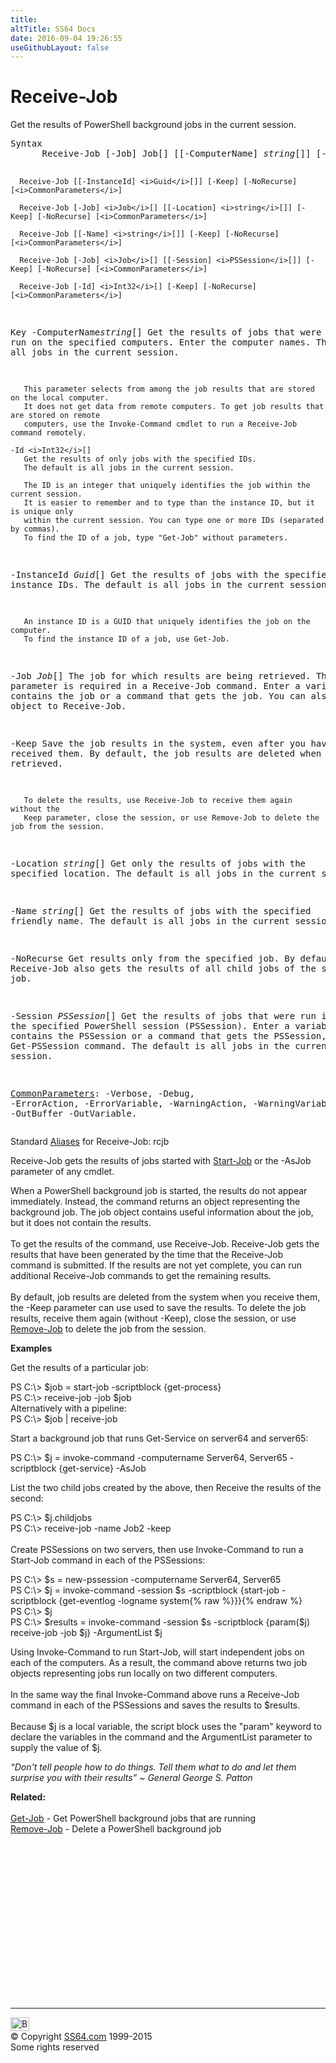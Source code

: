```yaml
---
title:
altTitle: SS64 Docs
date: 2016-09-04 19:26:55
useGithubLayout: false
---
```

<!-- #BeginLibraryItem "/Library/head_ps.lbi" --><!-- #EndLibraryItem --><h1>Receive-Job</h1> 
<p>Get the results of  PowerShell background jobs in the current session.</p>
<pre>Syntax
      Receive-Job [-Job] Job[] [[-ComputerName] <i>string</i>[]] [-Keep] [-NoRecurse] [<i>CommonParameters</i>]

      Receive-Job [[-InstanceId] <i>Guid</i>[]] [-Keep] [-NoRecurse] [<i>CommonParameters</i>]

      Receive-Job [-Job] <i>Job</i>[] [[-Location] <i>string</i>[]] [-Keep] [-NoRecurse] [<i>CommonParameters</i>]

      Receive-Job [[-Name] <i>string</i>[]] [-Keep] [-NoRecurse] [<i>CommonParameters</i>]

      Receive-Job [-Job] <i>Job</i>[] [[-Session] <i>PSSession</i>[]] [-Keep] [-NoRecurse] [<i>CommonParameters</i>]

      Receive-Job [-Id] <i>Int32</i>[] [-Keep] [-NoRecurse] [<i>CommonParameters</i>]

Key
   -ComputerName<i>string</i>[]
       Get the results of jobs that were run on the specified computers.
       Enter the computer names. The default is all jobs in the current session.

       This parameter selects from among the job results that are stored on the local computer.
       It does not get data from remote computers. To get job results that are stored on remote
       computers, use the Invoke-Command cmdlet to run a Receive-Job command remotely.

    -Id <i>Int32</i>[]
       Get the results of only jobs with the specified IDs.
       The default is all jobs in the current session.

       The ID is an integer that uniquely identifies the job within the current session.
       It is easier to remember and to type than the instance ID, but it is unique only
       within the current session. You can type one or more IDs (separated by commas).
       To find the ID of a job, type "Get-Job" without parameters.

   -InstanceId <i>Guid</i>[]
       Get the results of jobs with the specified instance IDs.
       The default is all jobs in the current session.

       An instance ID is a GUID that uniquely identifies the job on the computer.
       To find the instance ID of a job, use Get-Job.

   -Job <i>Job</i>[]
       The job for which results are being retrieved.
       This parameter is required in a Receive-Job command.
       Enter a variable that contains the job or a command that gets the job.
       You can also pipe a job object to Receive-Job.

   -Keep
       Save the job results in the system, even after you have received them.
       By default, the job results are deleted when they are retrieved. 

       To delete the results, use Receive-Job to receive them again without the
       Keep parameter, close the session, or use Remove-Job to delete the job from the session.

   -Location <i>string</i>[]
       Get only the results of jobs with the specified location.
       The default is all jobs in the current session.

   -Name <i>string</i>[]
       Get the results of jobs with the specified friendly name.
       The default is all jobs in the current session.

   -NoRecurse
       Get results only from the specified job.
       By default, Receive-Job also gets the results of all child jobs of the specified job.

   -Session <i>PSSession</i>[]
       Get the results of jobs that were run in the specified PowerShell session (PSSession).
       Enter a variable that contains the PSSession or a command that gets the PSSession,
       such as a Get-PSSession command.
       The default is all jobs in the current session.

   <a href="common.html">CommonParameters</a>:
       -Verbose, -Debug, -ErrorAction, -ErrorVariable, -WarningAction, -WarningVariable,
       -OutBuffer -OutVariable.</pre>
<p> Standard <a href="get-alias.html">Aliases</a> for Receive-Job:<span class="code"> rcjb</span></p>
<p>Receive-Job  gets the results of jobs started with <a href="start-job.html">Start-Job</a> or the -AsJob parameter of any cmdlet.</p>
<p> When  a PowerShell background job is started, the results do not appear immediately. Instead, the command returns an object representing the background job. The job object contains useful information about the job, but it does not contain the results.<br>
<br>To get the results of the command, use  <span class="code">Receive-Job</span>. Receive-Job gets the results that have been generated by the time that the Receive-Job command is submitted. If the results are not yet complete, you can run additional Receive-Job commands to get the remaining results. <br>
<br>By default, job results are deleted from the system when you receive them, the <span class="code">-Keep</span> parameter can use used to save the results. To delete the job results, receive them again (without <span class="code">-Keep</span>), close the session, or use  <a href="remove-job.html">Remove-Job</a>  to delete the job from the session.</p>
<p><b>Examples</b></p>
<p>Get  the results of a particular job:</p>
<p><span class="code">PS C:\&gt; $job = start-job -scriptblock {get-process}<br>
PS C:\&gt; receive-job -job $job<br>
</span>Alternatively with a pipeline: <span class="code"><br>
PS C:\&gt; $job | receive-job</span></p>
<p>Start a background job that runs Get-Service  on server64 and server65:</p>
<p><span class="code">PS C:\&gt; $j = invoke-command -computername Server64, Server65 -scriptblock {get-service} -AsJob</span></p>
<p>List the two child jobs created by the above, then Receive the results of the second:</p>
<p><span class="code">PS C:\&gt; $j.childjobs</span><br>
<span class="code">PS C:\&gt; receive-job -name Job2 -keep</span><br>
<br>Create PSSessions on two servers, then use  Invoke-Command  to run a Start-Job command in each of the PSSessions:</p>
<p class="code">PS C:\&gt; $s = new-pssession -computername Server64, Server65<br>
PS C:\&gt; $j = invoke-command -session $s -scriptblock {start-job -scriptblock {get-eventlog -logname system{% raw %}}}{% endraw %}<br>
PS C:\&gt; $j<br>
PS C:\&gt; $results = invoke-command -session $s -scriptblock {param($j) receive-job -job $j} -ArgumentList $j</p>
<p>Using Invoke-Command to run  Start-Job, will start independent jobs on each of the  computers. As a result, the command above returns two job objects representing  jobs 
run locally on two different computers.<br>
<br>In the same way the final Invoke-Command above  runs a Receive-Job command in each of the PSSessions  and saves the results to $results.<br>
<br>Because $j is a local variable, the script block uses the "param" keyword to declare the variables in the command and the ArgumentList parameter to supply the value of $j.</p>
<p class="quote"><i>“Don't tell people how to do things. Tell them what to do and let them surprise you with their results” ~  General George S. Patton</i>
</p><p><b>Related:</b><br><br>
<a href="get-job.html">Get-Job</a> - Get PowerShell background jobs that are running<br> 
<a href="remove-job.html">Remove-Job</a> - Delete a PowerShell background job
<!-- #BeginLibraryItem "/Library/foot_ps.lbi" --></p><p><script async="" src="//pagead2.googlesyndication.com/pagead/js/adsbygoogle.js"></script>
<!-- PowerShell300 -->
<ins class="adsbygoogle" style="display:inline-block;width:300px;height:250px" data-ad-client="ca-pub-6140977852749469" data-ad-slot="6253539900"></ins>
<script>
(adsbygoogle = window.adsbygoogle || []).push({});
</script></p>
<hr>
<div id="bl" class="footer"><a href="#"><img src="../images/top.png" width="30" height="22" alt="Back to the Top"></a></div>
<div id="br" class="footer, tagline">© Copyright <a href="http://ss64.com/">SS64.com</a> 1999-2015<br>
Some rights reserved</div><!-- #EndLibraryItem -->

